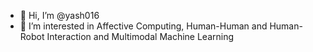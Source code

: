 - 👋 Hi, I’m @yash016
- 👀 I’m interested in Affective Computing, Human-Human and Human-Robot Interaction and Multimodal Machine Learning

<!---
yash016/yash016 is a ✨ special ✨ repository because its `README.md` (this file) appears on your GitHub profile.
You can click the Preview link to take a look at your changes.
--->
